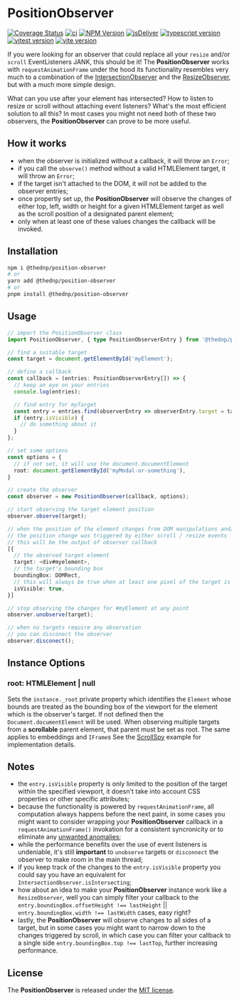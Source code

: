 # PositionObserver
[![Coverage Status](https://coveralls.io/repos/github/thednp/position-observer/badge.svg)](https://coveralls.io/github/thednp/position-observer)
[![ci](https://github.com/thednp/position-observer/actions/workflows/ci.yml/badge.svg)](https://github.com/thednp/position-observer/actions/workflows/ci.yml)
[![NPM Version](https://img.shields.io/npm/v/@thednp/position-observer.svg)](https://www.npmjs.com/package/@thednp/position-observer)
[![jsDeliver](https://img.shields.io/jsdelivr/npm/hw/@thednp/position-observer)](https://www.jsdelivr.com/package/npm/@thednp/position-observer)
[![typescript version](https://img.shields.io/badge/typescript-5.6.3-brightgreen)](https://www.typescriptlang.org/)
[![vitest version](https://img.shields.io/badge/vitest-2.1.4-brightgreen)](https://vitest.dev/)
[![vite version](https://img.shields.io/badge/vite-5.4.10-brightgreen)](https://vitejs.dev/)

If you were looking for an observer that could replace all your `resize` and/or `scroll` EventListeners JANK, this should be it! The **PositionObserver** works with `requestAnimationFrame` under the hood its functionality resembles very much to a combination of the [IntersectionObserver](https://developer.mozilla.org/en-US/docs/Web/API/IntersectionObserver) and the [ResizeObserver](https://developer.mozilla.org/en-US/docs/Web/API/ResizeObserver), but with a much more simple design.

What can you use after your element has intersected? How to listen to resize or scroll without attaching event listeners? What's the most efficient solution to all this?
In most cases you might not need both of these two observers, the **PositionObserver** can prove to be more useful.


## How it works
* when the observer is initialized without a callback, it will throw an `Error`;
* if you call the `observe()` method without a valid HTMLElement target, it will throw an `Error`;
* if the target isn't attached to the DOM, it will not be added to the observer entries;
* once propertly set up, the **PositionObserver** will observe the changes of either top, left, width or height for a given HTMLElement target as well as the scroll position of a designated parent element;
* only when at least one of these values changes the callback will be invoked.


## Installation

```bash
npm i @thednp/position-observer
# or
yarn add @thednp/position-observer
# or
pnpm install @thednp/position-observer
```

## Usage

```ts
// import the PositionObserver class
import PositionObserver, { type PositionObserverEntry } from '@thednp/position-observer';

// find a suitable target
const target = document.getElementById('myElement');

// define a callback
const callback = (entries: PositionObserverEntry[]) => {
  // keep an eye on your entries
  console.log(entries);

  // find entry for myTarget
  const entry = entries.find(observerEntry => observerEntry.target = target);
  if (entry.isVisible) {
    // do something about it
  }
};

// set some options
const options = {
  // if not set, it will use the document.documentElement
  root: document.getElementById('myModal-or-something'),
}

// create the observer
const observer = new PositionObserver(callback, options);

// start observing the target element position
observer.observe(target);

// when the position of the element changes from DOM manipulations and/or
// the position change was triggered by either scroll / resize events
// this will be the output of observer callback
[{
  // the observed target element
  target: <div#myelement>,
  // the target's bounding box
  boundingBox: DOMRect,
  // this will always be true when at least one pixel of the target is visible in the viewport
  isVisible: true,
}]

// stop observing the changes for #myElement at any point
observer.unobserve(target);

// when no targets require any observation
// you can disconect the observer
observer.disconect();
```

## Instance Options

### root: HTMLElement | null
Sets the `instance._root` private property which identifies the `Element` whose bounds are treated as the bounding box of the viewport for the element which is the observer's target. If not defined then the `Document.documentElement` will be used.
When observing multiple targets from a **scrollable** parent element, that parent must be set as root. The same applies to embeddings and `IFrame`s See the [ScrollSpy](https://github.com/thednp/bootstrap.native/blob/master/src/components/scrollspy.ts) example for implementation details.


## Notes
* the `entry.isVisible` property is only limited to the position of the target within the specified viewport, it doesn't take into account CSS properties or other specific attributes;
* because the functionality is powered by `requestAnimationFrame`, all computation always happens before the next paint, in some cases you might want to consider wrapping your **PositionObserver** callback in a `requestAnimationFrame()` invokation for a consistent syncronicity or to eliminate any [unwanted anomalies](https://developer.mozilla.org/en-US/docs/Web/API/ResizeObserver#observation_errors);
* while the performance benefits over the use of event listeners is undeniable, it's still **important** to `unobserve` targets or `disconnect` the observer to make room in the main thread;
* if you keep track of the changes to the `entry.isVisible` property you could say you have an equivalent for `IntersectionObserver.isIntersecting`; 
* how about an idea to make your **PositionObserver** instance work like a `ResizeObserver`, well you can simply filter your callback to the `entry.boundingBox.offsetHeight !== lastHeight` || `entry.boundingBox.width !== lastWidth` cases, easy right?
* lastly, the **PositionObserver** will observe changes to all sides of a target, but in some cases you might want to narrow down to the changes triggered by scroll, in which case you can filter your callback to a single side `entry.boundingBox.top !== lastTop`, further increasing performance.


## License
The **PositionObserver** is released under the [MIT license](https://github.com/thednp/position-observer/blob/master/LICENSE).
